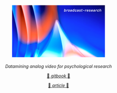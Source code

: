 <h3 align="center">
  <img height="60%" width="60%" src="https://github.com/cskonopka/broadcast-research/blob/master/v1/img/broadcast-research-logo.png?raw=true"/>
</h3>

<p align="center"><em>Datamining analog video for psychological research</em></p>
<a href="https://cskonopka.gitbook.io/broadcast-research/"><p align="center"> 📒 <em>gitbook</em> 📒 </p></a>
<a href="https://cdm.link/painting-with-eurorack/"><p align="center"> 📝 <em>article</em> 📝 </p></a>

